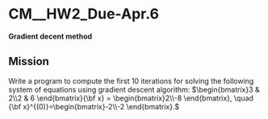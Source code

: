 # CM__HW2_Due-Apr.6
**Gradient decent method**
## Mission
Write a program to compute the first 10 iterations for solving the following system of equations using gradient descent algorithm:
$\begin{bmatrix}3 & 2\\2 & 6
\end{bmatrix}{\bf x} = \begin{bmatrix}2\\-8
\end{bmatrix}, \quad {\bf x}^{(0)}=\begin{bmatrix}-2\\-2
\end{bmatrix}.$
